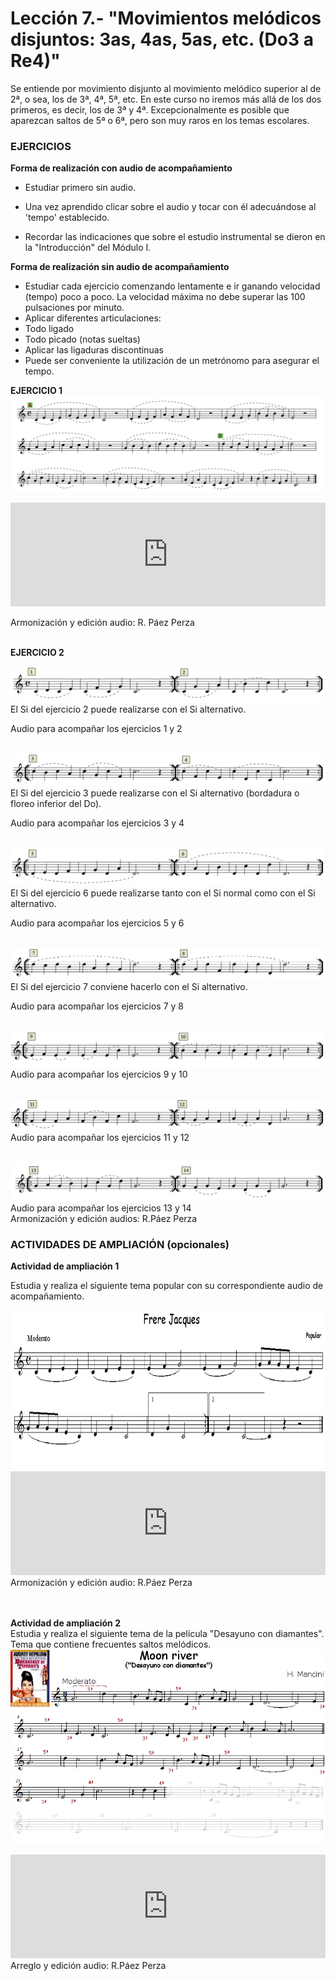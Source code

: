 
# Lección 7.- "Movimientos melódicos disjuntos: 3as, 4as, 5as, etc. (Do3 a Re4)"



Se entiende por movimiento disjunto al movimiento melódico superior al de 2ª, o sea, los de 3ª, 4ª, 5ª, etc. En este curso no iremos más allá de los dos primeros, es decir, los de 3ª y 4ª. Excepcionalmente es posible que aparezcan saltos de 5ª o 6ª, pero son muy raros en los temas escolares.

### EJERCICIOS

**Forma de realización con audio de acompañamiento** 

 - Estudiar primero sin audio.

 - Una vez aprendido clicar sobre el audio y tocar con él adecuándose al 'tempo' establecido.

 - Recordar las indicaciones que sobre el estudio instrumental se dieron en la "Introducción" del Módulo I.<br />
 
**Forma de realización sin audio de acompañamiento**
 - Estudiar cada ejercicio comenzando lentamente e ir ganando velocidad (tempo) poco a poco. La velocidad máxima no debe superar las 100 pulsaciones por minuto.
 - Aplicar diferentes articulaciones:
  - Todo ligado
  - Todo picado (notas sueltas)
  - Aplicar las ligaduras discontinuas
 - Puede ser conveniente la utilización de un metrónomo para asegurar el tempo.



**EJERCICIO 1**
![Grados disjuntos 3as y 4as](img/EjerFla_GradosDisj_3as_4as.gif)


<iframe width="100%" height="166" scrolling="no" frameborder="no" src="https://w.soundcloud.com/player/?url=https%3A//api.soundcloud.com/tracks/344090259&amp;color=%23ff5500&amp;auto_play=false&amp;hide_related=false&amp;show_comments=true&amp;show_user=true&amp;show_reposts=false"></iframe>

Armonización y edición audio: R. Páez Perza
<br />
<br />

**EJERCICIO 2**<br />


![](/assets/L7_GraDisjEjer2_1-2.gif)
El Si del ejercicio 2 puede realizarse con el Si alternativo.

Audio para acompañar los ejercicios 1 y 2
<br />
<br />

![](/assets/L7_GraDisjEjer2_3-4.gif)
El Si del ejercicio 3 puede realizarse con el Si alternativo (bordadura o floreo inferior del Do).

Audio para acompañar los ejercicios 3 y 4
<br />
<br />

![](/assets/L7_GraDisjEjer2_5-6.gif)
El Si del ejercicio 6 puede realizarse tanto con el Si normal como con el Si alternativo.

Audio para acompañar los ejercicios 5 y 6
<br />
<br />

![](/assets/L7_GraDisjEjer2_7-8.gif)
El Si del ejercicio 7 conviene hacerlo con el Si alternativo.

Audio para acompañar los ejercicios 7 y 8
<br />
<br />

![](/assets/L7_GraDisjEjer2_9-10.gif)
Audio para acompañar los ejercicios 9 y 10
<br />
<br />


![](/assets/L7_GraDisjEjer2_11-12.gif)
Audio para acompañar los ejercicios 11 y 12
<br />
<br />

![](/assets/L7_GraDisj2_13-14.gif)
Audio para acompañar los ejercicios 13 y 14<br /> Armonización y edición audios: R.Páez Perza
<br />


### ACTIVIDADES DE AMPLIACIÓN (opcionales)

**Actividad de ampliación 1**

Estudia y realiza el siguiente tema popular con su correspondiente audio de acompañamiento.

<img src="img/Frere_Jacques_(flauta).gif" height="255" alt="Frere Jacques (flauta)" title="Frere Jacques (flauta)" />

<iframe width="100%" height="166" scrolling="no" frameborder="no" src="https://w.soundcloud.com/player/?url=https%3A//api.soundcloud.com/tracks/344090303&amp;color=%23ff5500&amp;auto_play=false&amp;hide_related=false&amp;show_comments=true&amp;show_user=true&amp;show_reposts=false"></iframe>
Armonización y edición audio: R.Páez Perza
<br />
<br />
<br />

**Actividad de ampliación 2**<br />Estudia y realiza el siguiente tema de la película "Desayuno con diamantes". Tema que contiene frecuentes saltos melódicos.
<br />
![](/assets/L7_MoonRiver.gif)

<iframe width="100%" height="166" scrolling="no" frameborder="no" src="https://w.soundcloud.com/player/?url=https%3A//api.soundcloud.com/tracks/344090265&amp;color=%23ff5500&amp;auto_play=false&amp;hide_related=false&amp;show_comments=true&amp;show_user=true&amp;show_reposts=false"></iframe>
Arreglo y edición audio: R.Páez Perza

